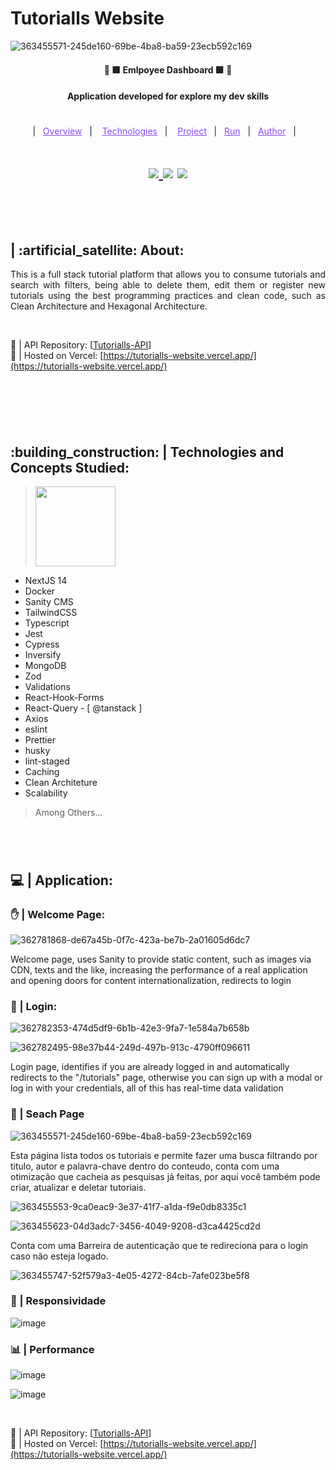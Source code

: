 # Tutorialls Website

![363455571-245de160-69be-4ba8-ba59-23ecb592c169](https://github.com/user-attachments/assets/5ab4c18b-cb1e-4acc-9d26-24ff050b796f)

<h4 align="center" >🚀 🟩 Emlpoyee Dashboard 🟩 🚀</h4>

<h4 align="center">
  Application developed for explore my dev skills
</h4>

#

<p align="center">
  |&nbsp;&nbsp;
  <a style="color: #8a4af3;" href="#project">Overview</a>&nbsp;&nbsp;&nbsp;|&nbsp;&nbsp;&nbsp;
  <a style="color: #8a4af3;" href="#techs">Technologies</a>&nbsp;&nbsp;&nbsp;|&nbsp;&nbsp;&nbsp;
  <a style="color: #8a4af3;" href="#app">Project</a>&nbsp;&nbsp;&nbsp;|&nbsp;&nbsp;
  <a style="color: #8a4af3;" href="#run-project">Run</a>&nbsp;&nbsp;&nbsp;|&nbsp;&nbsp;
  <a style="color: #8a4af3;" href="#author">Author</a>&nbsp;&nbsp;&nbsp;|&nbsp;&nbsp;&nbsp;
</p>

#

<h1 align="center">
  
  <a href="https://github.com/Samuel-Ricardo">
    <img src="https://img.shields.io/static/v1?label=&message=Samuel%20Ricardo&color=black&style=for-the-badge&logo=GITHUB"/>
  </a>

  <a herf="https://www.instagram.com/samuel_ricardo.ex/">
    <img src='https://img.shields.io/static/v1?label=&message=Samuel.ex&color=black&style=for-the-badge&logo=instagram'/> 
  </a>

  <a herf='https://www.linkedin.com/in/samuel-ricardo/'>
    <img src='https://img.shields.io/static/v1?label=&message=Samuel%20Ricardo&color=black&style=for-the-badge&logo=LinkedIn'/> 
  </a>

</h1>

<br>

<p id="project"/>

<br>

<h2>  | :artificial_satellite: About:  </h2>

<p align="justify">
This is a full stack tutorial platform that allows you to consume tutorials and search with filters, being able to delete them, edit them or register new tutorials using the best programming practices and clean code, such as Clean Architecture and Hexagonal Architecture.
</p>

<br>

🔭 | API Repository: [[Tutorialls-API](https://github.com/Samuel-Ricardo/Tutorialls_API)] <br>
📡 | Hosted on Vercel: [https://tutorialls-website.vercel.app/](https://tutorialls-website.vercel.app/)

<br>

#

<br>

<h2 id="techs">
  :building_construction: | Technologies and Concepts Studied:
</h2>

> <a href='https://nextjs.org/'> <img width="128px" src="https://github.com/Samuel-Ricardo/employee_dashboard_frontend/assets/63983021/2b8aa0c2-ecab-4403-a697-3e362a0c3b68" /> </a>

- NextJS 14
- Docker
- Sanity CMS
- TailwindCSS
- Typescript
- Jest
- Cypress
- Inversify
- MongoDB
- Zod
- Validations
- React-Hook-Forms
- React-Query - [ @tanstack ]
- Axios
- eslint
- Prettier
- husky
- lint-staged
- Caching
- Clean Architeture
- Scalability

> Among Others...

#

<br>

<h2 id="app">
  💻 | Application:
</h2>

### ✋ | Welcome Page:

![362781868-de67a45b-0f7c-423a-be7b-2a01605d6dc7](https://github.com/user-attachments/assets/90f12d93-1fe5-4e07-b8c4-9d40a82dd8fe)

<p>
  Welcome page, uses Sanity to provide static content, such as images via CDN, texts and the like, increasing the performance of a real application and opening doors for content internationalization, redirects to login
</p>

### 🛂 | Login:

![362782353-474d5df9-6b1b-42e3-9fa7-1e584a7b658b](https://github.com/user-attachments/assets/cb0d3fdf-f096-434c-a325-e2ca3a8ca9ff)

![362782495-98e37b44-249d-497b-913c-4790ff096611](https://github.com/user-attachments/assets/f62a7d3d-5c5d-4233-8a70-af5aeea0c2c0)

<p>
 Login page, identifies if you are already logged in and automatically redirects to the "/tutorials" page, otherwise you can sign up with a modal or log in with your credentials, all of this has real-time data validation
</p>

### 🔎 | Seach Page

![363455571-245de160-69be-4ba8-ba59-23ecb592c169](https://github.com/user-attachments/assets/b37d2a6b-aa8a-41c1-bcd6-fd6d1673871c)

<p>
  Esta página lista todos os tutoriais e permite fazer uma busca filtrando por titulo, autor e palavra-chave dentro do conteudo, conta com uma otimização que cacheia as pesquisas já feitas, por aqui você também pode criar, atualizar e deletar tutoriais.
</p>

![363455553-9ca0eac9-3e37-41f7-a1da-f9e0db8335c1](https://github.com/user-attachments/assets/94bedc34-cc8a-437c-98d7-6ef74171ae88)

![363455623-04d3adc7-3456-4049-9208-d3ca4425cd2d](https://github.com/user-attachments/assets/ab9d8ac7-4837-4e9a-978d-b355d2dd121a)

<p>
  Conta com uma Barreira de autenticação que te redireciona para o login caso não esteja logado.
</p>

![363455747-52f579a3-4e05-4272-84cb-7afe023be5f8](https://github.com/user-attachments/assets/81be9fc3-5995-47cc-b19c-558d07432e8d)

### 📱 | Responsividade

![image](https://github.com/user-attachments/assets/2b115aa7-5611-4595-9e7c-8c210d225f2b)

### 📊 | Performance

![image](https://github.com/user-attachments/assets/a85a3f12-b61b-4358-9d94-9bd7f3c04f4a)

![image](https://github.com/user-attachments/assets/a9117d2c-1209-4a39-9299-ea3b836a446f)


<br>

🔭 | API Repository: [[Tutorialls-API](https://github.com/Samuel-Ricardo/Tutorialls_API)] <br>
📡 | Hosted on Vercel: [https://tutorialls-website.vercel.app/](https://tutorialls-website.vercel.app/)

<br>
